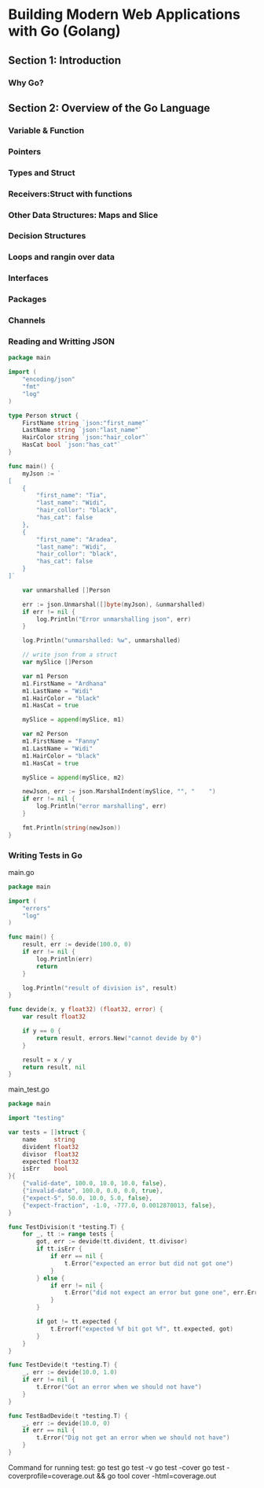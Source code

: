 # Building Modern Web Applications with Go (Golang)

## Section 1: Introduction
### Why Go?

## Section 2: Overview of the Go Language
### Variable & Function
### Pointers
### Types and Struct
### Receivers:Struct with functions
### Other Data Structures: Maps and Slice
### Decision Structures
### Loops and rangin over data
### Interfaces
### Packages
### Channels
### Reading and Writting JSON
```go
package main

import (
	"encoding/json"
	"fmt"
	"log"
)

type Person struct {
	FirstName string `json:"first_name"`
	LastName string `json:"last_name"`
	HairColor string `json:"hair_color"`
	HasCat bool `json:"has_cat"`
}

func main() {
	myJson := `
[
	{ 
		"first_name": "Tia",
		"last_name": "Widi",
		"hair_collor": "black",
		"has_cat": false
	},
	{
		"first_name": "Aradea",
		"last_name": "Widi",
		"hair_collor": "black",
		"has_cat": false
	}
]`

	var unmarshalled []Person

	err := json.Unmarshal([]byte(myJson), &unmarshalled)
	if err != nil {
		log.Println("Error unmarshalling json", err)
	}

	log.Println("unmarshalled: %w", unmarshalled)

	// write json from a struct
	var mySlice []Person

	var m1 Person
	m1.FirstName = "Ardhana"
	m1.LastName = "Widi"
	m1.HairColor = "black"
	m1.HasCat = true

	mySlice = append(mySlice, m1)

	var m2 Person
	m1.FirstName = "Fanny"
	m1.LastName = "Widi"
	m1.HairColor = "black"
	m1.HasCat = true

	mySlice = append(mySlice, m2)

	newJson, err := json.MarshalIndent(mySlice, "", "    ")
	if err != nil {
		log.Println("error marshalling", err)
	}

	fmt.Println(string(newJson))
}
```
### Writing Tests in Go
main.go
```go
package main

import (
	"errors"
	"log"
)

func main() {
	result, err := devide(100.0, 0)
	if err != nil {
		log.Println(err)
		return
	}

	log.Println("result of division is", result)
}

func devide(x, y float32) (float32, error) {
	var result float32

	if y == 0 {
		return result, errors.New("cannot devide by 0")
	}

	result = x / y
	return result, nil
}
```

main_test.go
```go
package main

import "testing"

var tests = []struct {
	name     string
	divident float32
	divisor  float32
	expected float32
	isErr    bool
}{
	{"valid-date", 100.0, 10.0, 10.0, false},
	{"invalid-date", 100.0, 0.0, 0.0, true},
	{"expect-5", 50.0, 10.0, 5.0, false},
	{"expect-fraction", -1.0, -777.0, 0.0012870013, false},
}

func TestDivision(t *testing.T) {
	for _, tt := range tests {
		got, err := devide(tt.divident, tt.divisor)
		if tt.isErr {
			if err == nil {
				t.Error("expected an error but did not got one")
			}
		} else {
			if err != nil {
				t.Error("did not expect an error but gone one", err.Error())
			}
		}

		if got != tt.expected {
			t.Errorf("expected %f bit got %f", tt.expected, got)
		}
	}
}

func TestDevide(t *testing.T) {
	_, err := devide(10.0, 1.0)
	if err != nil {
		t.Error("Got an error when we should not have")
	}
}

func TestBadDevide(t *testing.T) {
	_, err := devide(10.0, 0)
	if err == nil {
		t.Error("Dig not get an error when we should not have")
	}
}

```

Command for running test:
go test
go test -v
go test -cover
go test -coverprofile=coverage.out && go tool cover -html=coverage.out